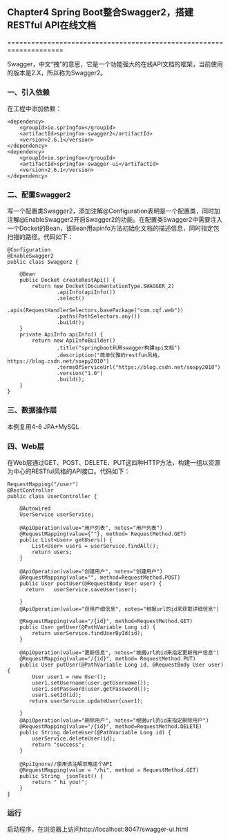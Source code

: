 ## Chapter4 Spring Boot整合Swagger2，搭建RESTful API在线文档
====================================================================

Swagger，中文“拽”的意思，它是一个功能强大的在线API文档的框架，当前使用的版本是2.X，所以称为Swagger2。

### 一、引入依赖
在工程中添加依赖：
```
<dependency>
    <groupId>io.springfox</groupId>
    <artifactId>springfox-swagger2</artifactId>
    <version>2.6.1</version>
</dependency>
<dependency>
    <groupId>io.springfox</groupId>
    <artifactId>springfox-swagger-ui</artifactId>
    <version>2.6.1</version>
</dependency>
```

### 二、配置Swagger2
写一个配置类Swagger2，添加注解@Configuration表明是一个配置类，同时加注解@EnableSwagger2开启Swagger2的功能。在配置类Swagger2中需要注入一个Docket的Bean，该Bean用apinfo方法初始化文档的描述信息，同时指定包扫描的路径。代码如下：
```
@Configuration
@EnableSwagger2
public class Swagger2 {

    @Bean
    public Docket createRestApi() {
        return new Docket(DocumentationType.SWAGGER_2)
                .apiInfo(apiInfo())
                .select()
                .apis(RequestHandlerSelectors.basePackage("com.cqf.web"))
                .paths(PathSelectors.any())
                .build();
    }
    private ApiInfo apiInfo() {
        return new ApiInfoBuilder()
                .title("springboot利用swagger构建api文档")
                .description("简单优雅的restfun风格，https://blog.csdn.net/soapy2010")
                .termsOfServiceUrl("https://blog.csdn.net/soapy2010")
                .version("1.0")
                .build();
    }
}
```
### 三、数据操作层
本例复用4-6 JPA+MySQL

### 四、Web层
在Web层通过GET、POST、DELETE、PUT这四种HTTP方法，构建一组以资源为中心的RESTful风格的API接口。代码如下：
```
RequestMapping("/user")
@RestController
public class UserController {

    @Autowired
    UserService userService;

    @ApiOperation(value="用户列表", notes="用户列表")
    @RequestMapping(value={""}, method= RequestMethod.GET)
    public List<User> getUsers() {
        List<User> users = userService.findAll();
        return users;
    }

    @ApiOperation(value="创建用户", notes="创建用户")
    @RequestMapping(value="", method=RequestMethod.POST)
    public User postUser(@RequestBody User user) {
      return   userService.saveUser(user);

    }
    @ApiOperation(value="获用户细信息", notes="根据url的id来获取详细信息")

    @RequestMapping(value="/{id}", method=RequestMethod.GET)
    public User getUser(@PathVariable Long id) {
        return userService.findUserById(id);
    }

    @ApiOperation(value="更新信息", notes="根据url的id来指定更新用户信息")
    @RequestMapping(value="/{id}", method= RequestMethod.PUT)
    public User putUser(@PathVariable Long id, @RequestBody User user) {
        User user1 = new User();
        user1.setUsername(user.getUsername());
        user1.setPassword(user.getPassword());
        user1.setId(id);
       return userService.updateUser(user1);

    }
    @ApiOperation(value="删除用户", notes="根据url的id来指定删除用户")
    @RequestMapping(value="/{id}", method=RequestMethod.DELETE)
    public String deleteUser(@PathVariable Long id) {
        userService.deleteUser(id);
        return "success";
    }

    @ApiIgnore//使用该注解忽略这个API
    @RequestMapping(value = "/hi", method = RequestMethod.GET)
    public String  jsonTest() {
        return " hi you!";
    }
}
```

### 运行
启动程序，在浏览器上访问http://localhost:8047/swagger-ui.html    



